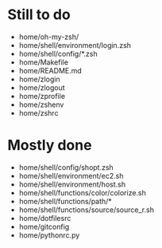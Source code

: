 Still to do
===========
- home/oh-my-zsh/
- home/shell/environment/login.zsh
- home/shell/config/*.zsh
- home/Makefile
- home/README.md
- home/zlogin
- home/zlogout
- home/zprofile
- home/zshenv
- home/zshrc

Mostly done
===========
- home/shell/config/shopt.zsh
- home/shell/environment/ec2.sh
- home/shell/environment/host.sh
- home/shell/functions/color/colorize.sh
- home/shell/functions/path/*
- home/shell/functions/source/source_r.sh
- home/dotfilesrc
- home/gitconfig
- home/pythonrc.py
